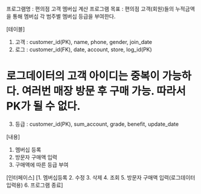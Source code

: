 프로그램명 : 편의점 고객 멤버십 계산 프로그램
목표 : 편의점 고객(회원)들의 누적금액을 통해 멤버십 각 범주별 멤버십 등급을 부여한다. 

[테이블]
1. 고객 : customer_id(PK), name, phone, gender, join_date
2. 로그 : customer_id(FK), date, account, store, log_id(PK)
# 로그데이터의 고객 아이디는 중복이 가능하다. 여러번 매장 방문 후 구매 가능. 따라서 PK가 될 수 없다.
3. 등급 : customer_id(PK), sum_account, grade, benefit, update_date

[내용]
1. 멤버십 등록
2. 방문자 구매액 입력
3. 구매액에 따른 등급 부여

[인터페이스]
[1. 멤버십등록 2. 수정 3. 삭제 4. 조회 5. 방문자 구매액 입력(로그데이터 입력용) 6. 프로그램 종료]

